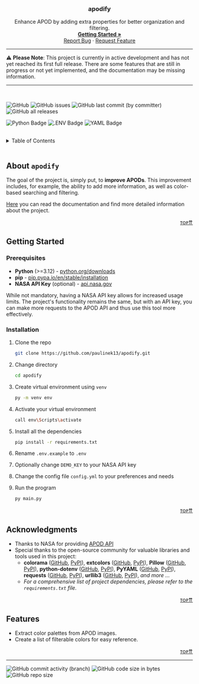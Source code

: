 <a id="readme-top"></a>
<div align="center">
<h3 align="center">apodify</h3>

  <p align="center">
    Enhance APOD by adding extra properties for better organization and filtering.
    <br />
    <a href="#getting-started"><strong>Getting Started »</strong></a>
    <br />
    <a href="https://github.com/paulinek13/apodify/issues">Report Bug</a>
    ·
    <a href="https://github.com/paulinek13/apodify/issues">Request Feature</a>
  </p>
</div>

---

⚠️ **Please Note**: This project is currently in active development and has not yet reached its first full release. There are some features that are still in progress or not yet implemented, and the documentation may be missing information.

---

<br />

![GitHub](https://img.shields.io/github/license/paulinek13/apodify?style=for-the-badge)
![GitHub issues](https://img.shields.io/github/issues/paulinek13/apodify?style=for-the-badge)
![GitHub last commit (by committer)](https://img.shields.io/github/last-commit/paulinek13/apodify?style=for-the-badge)
![GitHub all releases](https://img.shields.io/github/downloads/paulinek13/apodify/total?style=for-the-badge)

![Python Badge](https://img.shields.io/badge/Python-3776AB?logo=python&logoColor=fff&style=for-the-badge)
![.ENV Badge](https://img.shields.io/badge/.ENV-ECD53F?logo=dotenv&logoColor=000&style=for-the-badge)
![YAML Badge](https://img.shields.io/badge/YAML-CB171E?logo=yaml&logoColor=fff&style=for-the-badge)

<br />

<details>
  <summary>Table of Contents</summary>
  <ol>
    <li><a href="#about-apodify">About `apodify`</a></li>
    <li>
      <a href="#getting-started">Getting Started</a>
      <ul>
        <li><a href="#prerequisites">Prerequisites</a></li>
        <li><a href="#installation">Installation</a></li>
      </ul>
    </li>
    <li><a href="#acknowledgments">Acknowledgments</a></li>
    <li><a href="#features">Features</a></li>
  </ol>
</details>

<br />

## About `apodify`

The goal of the project is, simply put, to **improve APODs**. This improvement includes, for example, the ability to add more information, as well as color-based searching and filtering.

[Here](/docs/README.md) you can read the documentation and find more detailed information about the project.

<p align="right"><a href="#readme-top">ᴛᴏᴘ⇈</a></p>

## Getting Started

### Prerequisites

- **Python** (>=3.12) - [python.org/downloads](https://www.python.org/downloads/)
- **pip** - [pip.pypa.io/en/stable/installation](https://pip.pypa.io/en/stable/installation/)
- **NASA API Key** (optional) - [api.nasa.gov](https://api.nasa.gov/)

While not mandatory, having a NASA API key allows for increased usage limits. The project's functionality remains the same, but with an API key, you can make more requests to the APOD API and thus use this tool more effectively.

### Installation

1. Clone the repo

    ```sh
    git clone https://github.com/paulinek13/apodify.git
    ```
2. Change directory
    ```sh
    cd apodify
    ```
3. Create virtual environment using `venv`
    ```sh
    py -m venv env
    ```
4. Activate your virtual environment
    ```sh
    call env\Scripts\activate
    ```
5. Install all the dependencies
    ```sh
    pip install -r requirements.txt
    ```
6. Rename `.env.example` to `.env`
7. Optionally change `DEMO_KEY` to your NASA API key
8. Change the config file `config.yml` to your preferences and needs
9. Run the program
    ```sh
    py main.py
    ```

<p align="right"><a href="#readme-top">ᴛᴏᴘ⇈</a></p>

## Acknowledgments

- Thanks to NASA for providing [APOD API](https://github.com/nasa/apod-api)
- Special thanks to the open-source community for valuable libraries and tools used in this project:
  - **colorama** ([GitHub](https://github.com/tartley/colorama), [PyPI](https://pypi.org/project/colorama/)), **extcolors** ([GitHub](https://github.com/CairX/extract-colors-py), [PyPI](https://pypi.org/project/extcolors/)), **Pillow** ([GitHub](https://github.com/python-pillow/Pillow), [PyPI](https://pypi.org/project/Pillow/)), **python-dotenv** ([GitHub](https://github.com/theskumar/python-dotenv), [PyPI](https://pypi.org/project/python-dotenv/)), **PyYAML** ([GitHub](https://github.com/yaml/pyyaml), [PyPI](https://pypi.org/project/PyYAML/)), **requests** ([GitHub](https://github.com/psf/requests), [PyPI](https://pypi.org/project/requests/)), **urllib3** ([GitHub](https://github.com/urllib3/urllib3), [PyPI](https://pypi.org/project/urllib3/)), _and more ..._
  - _For a comprehensive list of project dependencies, please refer to the `requirements.txt` file._

<p align="right"><a href="#readme-top">ᴛᴏᴘ⇈</a></p>

## Features

- Extract color palettes from APOD images.
- Create a list of filterable colors for easy reference.

<p align="right"><a href="#readme-top">ᴛᴏᴘ⇈</a></p>

---

![GitHub commit activity (branch)](https://img.shields.io/github/commit-activity/m/paulinek13/apodify/master?style=for-the-badge)
![GitHub code size in bytes](https://img.shields.io/github/languages/code-size/paulinek13/apodify?style=for-the-badge)
![GitHub repo size](https://img.shields.io/github/repo-size/paulinek13/apodify?style=for-the-badge)
